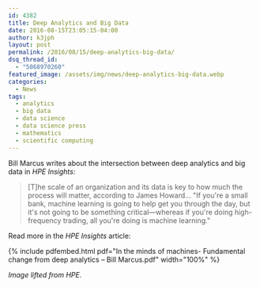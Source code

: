 ```yaml
---
id: 4382
title: Deep Analytics and Big Data
date: 2016-08-15T23:05:15-04:00
author: k3jph
layout: post
permalink: /2016/08/15/deep-analytics-big-data/
dsq_thread_id:
  - "5068970260"
featured_image: /assets/img/news/deep-analytics-big-data.webp
categories:
  - News
tags:
  - analytics
  - big data
  - data science
  - data science press
  - mathematics
  - scientific computing
---
```

Bill Marcus writes about the intersection between deep analytics
and big data in _HPE Insights_:

> [T]he scale of an organization and its data is key to how much
the process will matter, according to James Howard... "If you're a
small bank, machine learning is going to help get you through the
day, but it's not going to be something critical—whereas if you're
doing high-frequency trading, all you're doing is machine learning."

Read more in the _HPE Insights_ article:

{% include pdfembed.html pdf="In the minds of machines- Fundamental change from deep analytics – Bill Marcus.pdf" width="100%" %}

_Image lifted from HPE._

